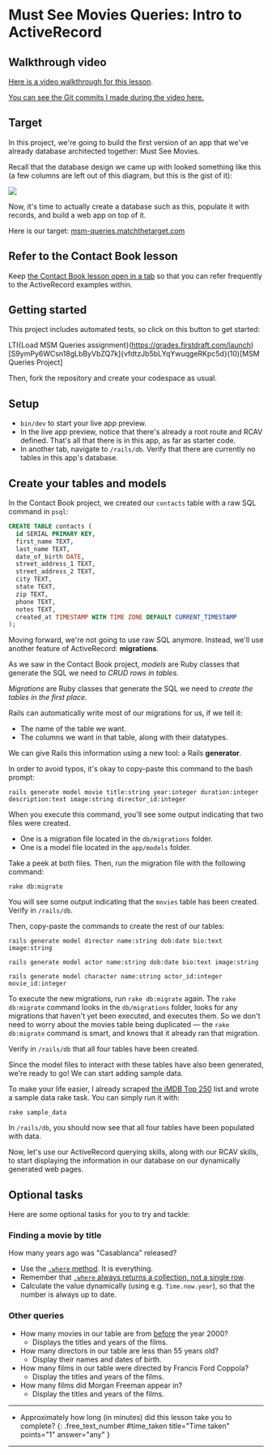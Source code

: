 # Must See Movies Queries: Intro to ActiveRecord

## Walkthrough video

[Here is a video walkthrough for this lesson](https://share.descript.com/view/x1KIlIQgR9l).

[You can see the Git commits I made during the video here.](https://github.com/demostudent24/msm-queries/commits/main)

## Target

In this project, we're going to build the first version of an app that we've already database architected together: Must See Movies.

Recall that the database design we came up with looked something like this (a few columns are left out of this diagram, but this is the gist of it):

![](https://res.cloudinary.com/dmxgp9oq2/image/upload/v1690674740/msm-tables_wbuhxm.png)

Now, it's time to actually create a database such as this, populate it with records, and build a web app on top of it.

Here is our target: [msm-queries.matchthetarget.com](https://msm-queries.matchthetarget.com/)

## Refer to the Contact Book lesson

Keep [the Contact Book lesson open in a tab](https://learn.firstdraft.com/lessons/130-contact-book-first-database#retrieving-existing-records) so that you can refer frequently to the ActiveRecord examples within.

## Getting started

This project includes automated tests, so click on this button to get started:

LTI{Load MSM Queries assignment}(https://grades.firstdraft.com/launch)[S9ymPy6WCsn18gLbByVbZQ7k]{vfdtzJb5bLYqYwuqgeRKpc5d}(10)[MSM Queries Project]

Then, fork the repository and create your codespace as usual.

## Setup

- `bin/dev` to start your live app preview.
- In the live app preview, notice that there's already a root route and RCAV defined. That's all that there is in this app, as far as starter code.
- In another tab, navigate to `/rails/db`. Verify that there are currently no tables in this app's database.

## Create your tables and models

In the Contact Book project, we created our `contacts` table with a raw SQL command in `psql`:

```sql
CREATE TABLE contacts (
  id SERIAL PRIMARY KEY,
  first_name TEXT,
  last_name TEXT,
  date_of_birth DATE,
  street_address_1 TEXT,
  street_address_2 TEXT,
  city TEXT,
  state TEXT,
  zip TEXT,
  phone TEXT,
  notes TEXT,
  created_at TIMESTAMP WITH TIME ZONE DEFAULT CURRENT_TIMESTAMP
);
```

Moving forward, we're not going to use raw SQL anymore. Instead, we'll use another feature of ActiveRecord: **migrations**.

As we saw in the Contact Book project, _models_ are Ruby classes that generate the SQL we need to _CRUD rows in tables_.

_Migrations_ are Ruby classes that generate the SQL we need to _create the tables in the first place_.

Rails can automatically write most of our migrations for us, if we tell it:

- The name of the table we want.
- The columns we want in that table, along with their datatypes.

We can give Rails this information using a new tool: a Rails **generator**.

In order to avoid typos, it's okay to copy-paste this command to the bash prompt:

```
rails generate model movie title:string year:integer duration:integer description:text image:string director_id:integer
```

When you execute this command, you'll see some output indicating that two files were created.

- One is a migration file located in the `db/migrations` folder.
- One is a model file located in the `app/models` folder.

Take a peek at both files. Then, run the migration file with the following command:

```
rake db:migrate
```

You will see some output indicating that the `movies` table has been created. Verify in `/rails/db`.

Then, copy-paste the commands to create the rest of our tables:

```
rails generate model director name:string dob:date bio:text image:string
```

```
rails generate model actor name:string dob:date bio:text image:string
```

```
rails generate model character name:string actor_id:integer movie_id:integer
```

To execute the new migrations, run `rake db:migrate` again. The `rake db:migrate` command looks in the `db/migrations` folder, looks for any migrations that haven't yet been executed, and executes them. So we don't need to worry about the movies table being duplicated — the `rake db:migrate` command is smart, and knows that it already ran that migration.

Verify in `/rails/db` that all four tables have been created.

Since the model files to interact with these tables have also been generated, we're ready to go! We can start adding sample data.

To make your life easier, I already scraped [the iMDB Top 250](https://www.imdb.com/chart/top/) list and wrote a sample data rake task. You can simply run it with:

```
rake sample_data
```

In `/rails/db`, you should now see that all four tables have been populated with data.

Now, let's use our ActiveRecord querying skills, along with our RCAV skills, to start displaying the information in our database on our dynamically generated web pages.

## Optional tasks

Here are some optional tasks for you to try and tackle:

### Finding a movie by title

How many years ago was "Casablanca" released?

 - Use the [`.where` method](https://learn.firstdraft.com/lessons/130-contact-book-first-database#where). It is everything.
 - Remember that [`.where` always returns a collection, not a single row](https://learn.firstdraft.com/lessons/130-contact-book-first-database#where-always-returns-a-relation-never-a-single-row).
 - Calculate the value dynamically (using e.g. `Time.now.year`), so that the number is always up to date.

### Other queries

 - How many movies in our table are from [before](https://learn.firstdraft.com/lessons/130-contact-book-first-database#less-than-or-greater-than) the year 2000?
    - Displays the titles and years of the films.
 - How many directors in our table are less than 55 years old?
    - Display their names and dates of birth.
 - How many films in our table were directed by Francis Ford Coppola?
    - Display the titles and years of the films.
 - How many films did Morgan Freeman appear in?
    - Display the titles and years of the films.

---

- Approximately how long (in minutes) did this lesson take you to complete?
{: .free_text_number #time_taken title="Time taken" points="1" answer="any" }

---
